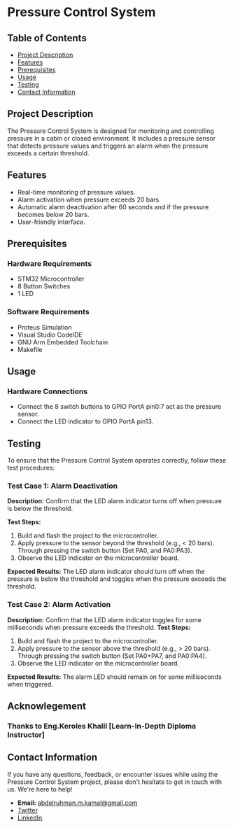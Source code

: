 # Pressure Control System

## Table of Contents
- [Project Description](#project-description)
- [Features](#features)
- [Prerequisites](#prerequisites)
- [Usage](#usage)
- [Testing](#testing)
- [Contact Information](#contact-information)


## Project Description

The Pressure Control System is designed for monitoring and controlling pressure in a cabin or closed environment. It includes a pressure sensor that detects pressure values and triggers an alarm when the pressure exceeds a certain threshold.

## Features

- Real-time monitoring of pressure values.
- Alarm activation when pressure exceeds 20 bars.
- Automatic alarm deactivation after 60 seconds and if the pressure becomes below 20 bars.
- User-friendly interface.

## Prerequisites
### Hardware Requirements 
- STM32 Microcontroller
- 8 Button Switches
- 1 LED
### Software Requirements
- Proteus Simulation
- Visual Studio CodeIDE
- GNU Arm Embedded Toolchain
- Makefile

## Usage

### Hardware Connections
- Connect the 8 switch buttons to GPIO PortA pin0:7 act as the pressure sensor.
-  Connect the LED indicator to GPIO PortA pin13.
## Testing

To ensure that the Pressure Control System operates correctly, follow these test procedures:
### Test Case 1: Alarm Deactivation

**Description:** Confirm that the LED alarm indicator turns off when pressure is below the threshold.

**Test Steps:**

1. Build and flash the project to the microcontroller.
2. Apply pressure to the sensor beyond the threshold (e.g., < 20 bars). Through pressing the switch button (Set PA0, and PA0:PA3).
3. Observe the LED indicator on the microcontroller board.

**Expected Results:** The LED alarm indicator should turn off when the pressure is below the threshold and toggles when the pressure exceeds the threshold.

### Test Case 2: Alarm Activation

**Description:** Confirm that the LED alarm indicator toggles for some milliseconds when pressure exceeds the threshold.
**Test Steps:**

1. Build and flash the project to the microcontroller.
2. Apply pressure to the sensor above the threshold (e.g., > 20 bars). Through pressing the switch button (Set PA0+PA7, and PA0:PA4).
3. Observe the LED indicator on the microcontroller board.

**Expected Results:** The alarm LED should remain on for some milliseconds when triggered.

## Acknowlegement
### Thanks to Eng.Keroles Khalil [Learn-In-Depth Diploma Instructor]

## Contact Information

If you have any questions, feedback, or encounter issues while using the Pressure Control System project, please don't hesitate to get in touch with us. We're here to help!

- **Email:** abdelruhman.m.kamal@gmail.com
- [Twitter](https://twitter.com/IAmAbdoKamal)
- [LinkedIn](https://www.linkedin.com/in/iamabdelrahmankamal/)